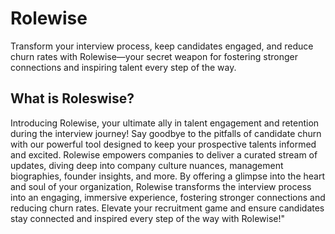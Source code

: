 # Rolewise 

Transform your interview process, keep candidates engaged, and reduce churn rates with Rolewise—your secret weapon for fostering stronger connections and inspiring talent every step of the way.

## What is Roleswise?

Introducing Rolewise, your ultimate ally in talent engagement and retention during the interview journey! Say goodbye to the pitfalls of candidate churn with our powerful tool designed to keep your prospective talents informed and excited. Rolewise empowers companies to deliver a curated stream of updates, diving deep into company culture nuances, management biographies, founder insights, and more. By offering a glimpse into the heart and soul of your organization, Rolewise transforms the interview process into an engaging, immersive experience, fostering stronger connections and reducing churn rates. Elevate your recruitment game and ensure candidates stay connected and inspired every step of the way with Rolewise!"

